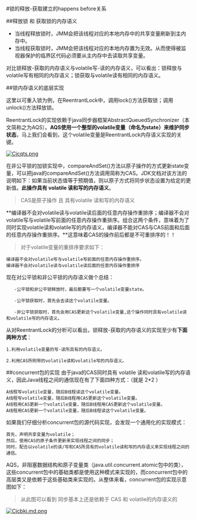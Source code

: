 #锁的释放-获取建立的happens before关系

##释放锁 和 获取锁的内存语义
- 当线程释放锁时，JMM会把该线程对应的本地内存中的共享变量刷新到主内存中。
- 当线程获取锁时，JMM会把该线程对应的本地内存置为无效。从而使得被监视器保护的临界区代码必须要从主内存中去读取共享变量。

对比锁释放-获取的内存语义与volatile写-读的内存语义，可以看出：锁释放与volatile写有相同的内存语义；锁获取与volatile读有相同的内存语义。


##锁内存语义的底层实现

这里以可重入锁为例，在ReentrantLock中，调用lock()方法获取锁；调用unlock()方法释放锁。

ReentrantLock的实现依赖于java同步器框架AbstractQueuedSynchronizer（本文简称之为AQS）。**AQS使用一个整型的volatile变量（命名为state）来维护同步状态**，马上我们会看到，这个volatile变量是ReentrantLock内存语义实现的关键。 

[![Cjcqts.png](https://s1.ax1x.com/2018/06/15/Cjcqts.png)](https://imgchr.com/i/Cjcqts)

在非公平锁的加锁实现中，compareAndSet()方法以原子操作的方式更新state变量，可以把java的compareAndSet()方法调用简称为CAS。JDK文档对该方法的说明如下：如果当前状态值等于预期值，则以原子方式将同步状态设置为给定的更新值。**此操作具有 volatile 读和写的内存语义**。
>CAS是原子操作 且 具有volatile 读和写的内存语义


**编译器不会对volatile读与volatile读后面的任意内存操作重排序；编译器不会对volatile写与volatile写前面的任意内存操作重排序。组合这两个条件，意味着为了同时实现volatile读和volatile写的内存语义，编译器不能对CAS与CAS前面和后面的任意内存操作重排序。**这意味着CAS的操作前后都是不可重排序的！！

>对于volatile变量的重排序要求如下：

	编译器不会对volatile写与volatile写前面的任意内存操作重排序。
	编译器不会对volatile读与volatile读后面的任意内存操作重排序

现在对公平锁和非公平锁的内存语义做个总结：

	   -公平锁和非公平锁释放时，最后都要写一个volatile变量state。
	
	   -公平锁获取时，首先会去读这个volatile变量。
	
	   -非公平锁获取时，首先会用CAS更新这个volatile变量,这个操作同时具有volatile读和volatile写的内存语义。

从对ReentrantLock的分析可以看出，锁释放-获取的内存语义的实现至少有**下面两种方式**：

	1.利用volatile变量的写-读所具有的内存语义。
	
	2.利用CAS所附带的volatile读和volatile写的内存语义。


##concurrent包的实现
由于java的CAS同时具有 volatile 读和volatile写的内存语义，因此Java线程之间的通信现在有了下面四种方式：（就是 2*2 ）

    A线程写volatile变量，随后B线程读这个volatile变量。
    A线程写volatile变量，随后B线程用CAS更新这个volatile变量。
    A线程用CAS更新一个volatile变量，随后B线程用CAS更新这个volatile变量。
    A线程用CAS更新一个volatile变量，随后B线程读这个volatile变量。


如果我们仔细分析concurrent包的源代码实现，会发现一个通用化的实现模式：

    首先，声明共享变量为volatile；
    然后，使用CAS的原子条件更新来实现线程之间的同步；
    同时，配合以volatile的读/写和CAS所具有的volatile读和写的内存语义来实现线程之间的通信。

AQS，非阻塞数据结构和原子变量类（java.util.concurrent.atomic包中的类），这些concurrent包中的基础类都是使用这种模式来实现的，而concurrent包中的高层类又是依赖于这些基础类来实现的。从整体来看，concurrent包的实现示意图如下：

>从此图可以看到 同步基本上还是依赖于 CAS 和 volatile的内存语义的

[![Cjcbkj.md.png](https://s1.ax1x.com/2018/06/15/Cjcbkj.md.png)](https://imgchr.com/i/Cjcbkj)